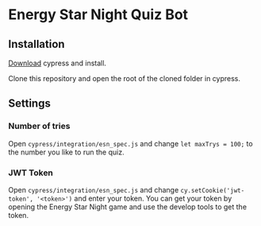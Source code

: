 # Energy Star Night Quiz Bot

## Installation

[Download](https://www.cypress.io/) cypress and install.

Clone this repository and open the root of the cloned folder in cypress.

## Settings

### Number of tries
Open `cypress/integration/esn_spec.js` and change `let maxTrys = 100;` to the number you like to run the quiz.

### JWT Token
Open `cypress/integration/esn_spec.js` and change `cy.setCookie('jwt-token', '<token>')` and enter your token.
You can get your token by opening the Energy Star Night game and use the develop tools to get the token.


